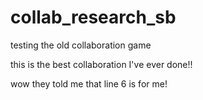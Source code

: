 # collab_research_sb
testing the old collaboration game

this is the best collaboration I've ever done!!

wow they told me that line 6 is for me!